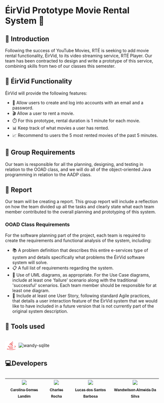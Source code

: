 # ÉirVid Prototype Movie Rental System 🎥

## 🚀 Introduction

Following the success of YouTube Movies, RTÉ is seeking to add movie rental functionality, ÉirVid, to its video streaming service, RTÉ Player. Our team has been contracted to design and write a prototype of this service, combining skills from two of our classes this semester.

## 🎯 ÉirVid Functionality

ÉirVid will provide the following features:

- 📧 Allow users to create and log into accounts with an email and a password.
- 🎬 Allow a user to rent a movie.
- ⏱️ For this prototype, rental duration is 1 minute for each movie.
- 📊 Keep track of what movies a user has rented.
- 📈 Recommend to users the 5 most rented movies of the past 5 minutes.

## 👥 Group Requirements

Our team is responsible for all the planning, designing, and testing in relation to the OOAD class, and we will do all of the object-oriented Java programming in relation to the AADP class.

## 📝 Report

Our team will be creating a report. This group report will include a reflection on how the team divided up all the tasks and clearly state what each team member contributed to the overall planning and prototyping of this system.

### OOAD Class Requirements

For the software planning part of the project, each team is required to create the requirements and functional analysis of the system, including:

- 📚 A problem definition that describes this entire e-services type of system and details specifically what problems the ÉirVid software system will solve.
- 📋 A full list of requirements regarding the system.
- 📐 Use of UML diagrams, as appropriate. For the Use Case diagrams, include at least one 'failure' scenario along with the traditional 'successful' scenarios. Each team member should be responsible for at least one diagram.
- 📖 Include at least one User Story, following standard Agile practices, that details a user interaction feature of the ÉirVid system that we would like to have included in a future version that is not currently part of the original system description.


## 🔨 Tools used 

<div style="display: inline_block"><br>
  <img align="center" alt="wandy-Js" height="30" width="40" src="https://raw.githubusercontent.com/devicons/devicon/master/icons/java/java-plain.svg">
  <img align="center" alt="wandy-sqlite" height="30" width="40" src="https://cdn.jsdelivr.net/gh/devicons/devicon/icons/mysql/mysql-plain.svg">
</div>

##

## 💻Developers

##

| [<img src="https://avatars.githubusercontent.com/u/83533485?v=4" width=115><br><sub>Carolina Gomes Landim</sub>](https://github.com/Carolina995) | [<img src="https://avatars.githubusercontent.com/u/59806026?v=4" width=115><br><sub>Charles Rocha</sub>](https://github.com/Charlesmsrocha)  | [<img src="https://avatars.githubusercontent.com/u/100359612?v=4" width=115><br><sub>Lucas dos Santos Barbosa</sub>](https://github.com/Barxl) | [<img src="https://avatars.githubusercontent.com/u/77290358?v=4" width=115><br><sub>Wandwilson Almeida Da Silva</sub>](https://github.com/wandyalmeida) |
| :---: | :---: | :---: | :---: |
